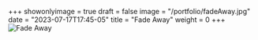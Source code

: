 +++
showonlyimage = true
draft = false
image = "/portfolio/fadeAway.jpg"
date = "2023-07-17T17:45-05"
title = "Fade Away"
weight = 0
+++
![Fade Away](/portfolio/fadeAway.jpg)

